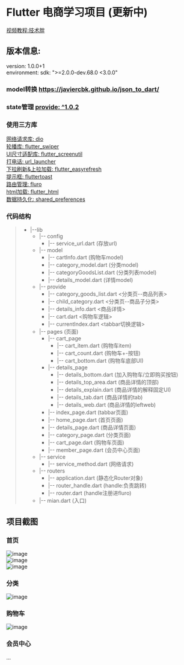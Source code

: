 #  Flutter 电商学习项目 (更新中)
 [视频教程:技术胖]( https://m.qlchat.com/wechat/page/topic-simple-video?topicId=2000003599735644&byhand=1 )    <br/>

## 版本信息:
  version: 1.0.0+1   <br/>
  environment:   sdk: ">=2.0.0-dev.68.0 <3.0.0"  <br/>
    
### model转换  [https://javiercbk.github.io/json_to_dart/ ]( https://javiercbk.github.io/json_to_dart/  )  <br/>
### state管理  [provide: ^1.0.2 ]( https://github.com/google/flutter-provide  )  <br/>


### 使用三方库
 [网络请求库: dio]( https://github.com/flutterchina/dio )  <br/>
 [轮播库: flutter_swiper]( https://github.com/best-flutter/flutter_swiper )  <br/>
 [UI尺寸适配库: flutter_screenutil]( https://github.com/OpenFlutter/flutter_screenutil )  <br/>
 [打电话: url_launcher]( https://github.com/flutter/plugins )  <br/>
 [下拉刷新&上拉加载: flutter_easyrefresh]( https://github.com/xuelongqy/flutter_easyrefresh )  <br/>
 [提示框: fluttertoast]( https://github.com/PonnamKarthik/FlutterToast )  <br/>
 [路由管理: fluro]( https://github.com/theyakka/fluro )  <br/>
 [html加载: flutter_html]( https://github.com/Sub6Resources/flutter_html)  <br/>
 [数据持久化: shared_preferences]( https://github.com/flutter/plugins/tree/master/packages/shared_preferences)  <br/>


 
 
### 代码结构
>- |--lib
>    - |-- config 
>      - |-- service_url.dart (存放url)
>    - |-- model 
>      - |-- cartInfo.dart (购物车model)
>      - |-- category_model.dart (分类model)
>      - |-- categoryGoodsList.dart (分类列表model)
>      - |-- details_model.dart (详情model)
>    - |-- provide 
>      - |-- category_goods_list.dart <分类页--商品列表>
>      - |-- child_category.dart  <分类页--商品子分类>
>      - |-- details_info.dart <商品详情>
>      - |-- cart.dart <购物车逻辑>
>      - |-- currentIndex.dart <tabbar切换逻辑>
>    - |-- pages (页面)
>      - |-- cart_page
>        - |-- cart_item.dart  (购物车item)
>        - |-- cart_count.dart  (购物车+-按钮)
>        - |-- cart_bottom.dart  (购物车底部UI)
>      - |-- details_page
>        - |-- details_bottom.dart  (加入购物车/立即购买按钮)
>        - |-- details_top_area.dart  (商品详情的顶部)
>        - |-- details_explain.dart  (商品详情的解释固定UI)
>        - |-- details_tab.dart  (商品详情的tab)
>        - |-- details_web.dart  (商品详情的leftweb)
>      - |-- index_page.dart  (tabbar页面)
>      - |-- home_page.dart  (首页页面)
>      - |-- details_page.dart  (商品详情页面)
>      - |-- category_page.dart  (分类页面)
>      - |-- cart_page.dart  (购物车页面)
>      - |-- member_page.dart  (会员中心页面)
>    - |-- service 
>      - |-- service_method.dart (网络请求)
>    - |-- routers 
>      - |-- application.dart (静态化Router对象)
>      - |-- router_handle.dart (handle:负责跳转)
>      - |-- router.dart (handle注册进fluro)
>    - |-- mian.dart  (入口) 

## 项目截图
### 首页
![image](https://github.com/pheromone/flutter_shop/blob/master/homePage1.png) <br/>
![image](https://github.com/pheromone/flutter_shop/blob/master/homepag2.png) <br/>
![image](https://github.com/pheromone/flutter_shop/blob/master/%E5%95%86%E5%93%81%E8%AF%A6%E6%83%85.png) <br/>

### 分类
![image](https://github.com/pheromone/flutter_shop/blob/master/%E5%88%86%E7%B1%BB.png) <br/>

### 购物车
![image](https://github.com/pheromone/flutter_shop/blob/master/%E8%B4%AD%E7%89%A9%E8%BD%A6.png) <br/>

### 会员中心
...


 
